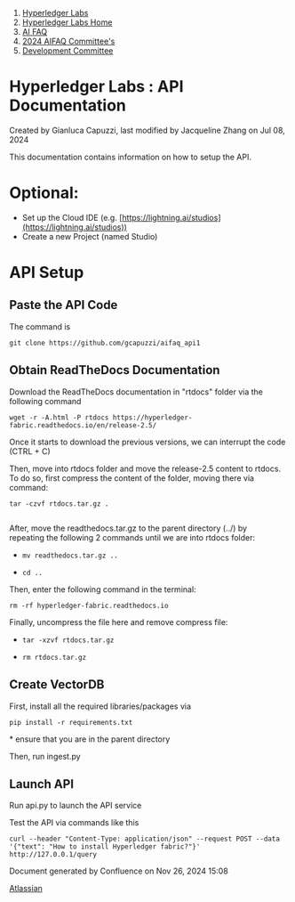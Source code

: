 1. [Hyperledger Labs](index.html)
2. [Hyperledger Labs Home](Hyperledger-Labs-Home_20283400.html)
3. [AI FAQ](AI-FAQ_20290949.html)
4. [2024 AIFAQ Committee's](2024-AIFAQ-Committee%27s_20291026.html)
5. [Development Committee](Development-Committee_20291249.html)

# Hyperledger Labs : API Documentation

Created by Gianluca Capuzzi, last modified by Jacqueline Zhang on Jul 08, 2024

This documentation contains information on how to setup the API.

# Optional:

- Set up the Cloud IDE (e.g. [https://lightning.ai/studios](https://lightning.ai/studios))
- Create a new Project (named Studio)

# API Setup

## Paste the API Code

The command is

```
git clone https://github.com/gcapuzzi/aifaq_api1
```

## Obtain ReadTheDocs Documentation

Download the ReadTheDocs documentation in "rtdocs" folder via the following command

```
wget -r -A.html -P rtdocs https://hyperledger-fabric.readthedocs.io/en/release-2.5/
```

Once it starts to download the previous versions, we can interrupt the code (CTRL + C)

Then, move into rtdocs folder and move the release-2.5 content to rtdocs. To do so, first compress the content of the folder, moving there via command:

```
tar -czvf rtdocs.tar.gz .


```

After, move the readthedocs.tar.gz to the parent directory (../) by repeating the following 2 commands until we are into rtdocs folder:

- ```
  mv readthedocs.tar.gz ..
  ```
- ```
  cd ..
  ```

Then, enter the following command in the terminal:

```
rm -rf hyperledger-fabric.readthedocs.io

```

Finally, uncompress the file here and remove compress file:

- ```
  tar -xzvf rtdocs.tar.gz
  ```
- ```
  rm rtdocs.tar.gz
  ```

## Create VectorDB

First, install all the required libraries/packages via

```
pip install -r requirements.txt
```

\* ensure that you are in the parent directory

Then, run ingest.py

## Launch API

Run api.py to launch the API service

Test the API via commands like this

```
curl --header "Content-Type: application/json" --request POST --data '{"text": "How to install Hyperledger fabric?"}' http://127.0.0.1/query
```

Document generated by Confluence on Nov 26, 2024 15:08

[Atlassian](http://www.atlassian.com/)
